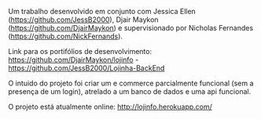 Um trabalho desenvolvido em conjunto com Jessica Ellen (https://github.com/JessB2000), Djair Maykon (https://github.com/DjairMaykon) e supervisionado por Nicholas Fernandes (https://github.com/NickFernands).

Link para os portifólios de desenvolvimento: https://github.com/DjairMaykon/lojinfo - https://github.com/JessB2000/Lojinha-BackEnd

O intuido do projeto foi criar um e commerce parcialmente funcional (sem a presença de um login), atrelado a um banco de dados e uma api funcional.

O projeto está atualmente online: http://lojinfo.herokuapp.com/

